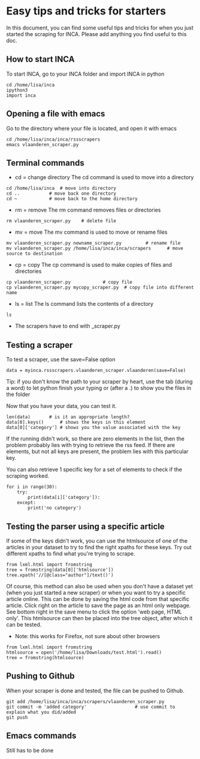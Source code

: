 # Easy tips and tricks for starters

In this document, you can find some useful tips and tricks for when you just started the scraping for INCA. Please add anything you find useful to this doc.

## How to start INCA

To start INCA, go to your INCA folder and import INCA in python
```
cd /home/lisa/inca
ipython3
import inca
```

## Opening a file with emacs

Go to the directory where your file is located, and open it with emacs
```
cd /home/lisa/inca/inca/rssscrapers
emacs vlaanderen_scraper.py
```

## Terminal commands

- cd = change directory
   The cd command is used to move into a directory
```
cd /home/lisa/inca	# move into directory
cd ..			# move back one directory
cd ~ 			# move back to the home directory
```

- rm = remove
   The rm command removes files or directories 
```
rm vlaanderen_scraper.py	# delete file
```

- mv = move
   The mv command is used to move or rename files
```
mv vlaanderen_scraper.py newname_scraper.py			# rename file
mv vlaanderen_scraper.py /home/lisa/inca/inca/scrapers		# move source to destination
```

- cp = copy
   The cp command is used to make copies of files and directories
```
cp vlaanderen_scraper.py			# copy file
cp vlaanderen_scraper.py mycopy_scraper.py	# copy file into different name	
```

- ls = list
  The ls command lists the contents of a directory
```
ls
```
* The scrapers have to end with _scraper.py

## Testing a scraper

To test a scraper, use the save=False option
```
data = myinca.rssscrapers.vlaanderen_scraper.vlaanderen(save=False)
```
Tip: if you don't know the path to your scraper by heart, use the tab (during a word) to let python finish your typing or (after a .) to show you the files in the folder

Now that you have your data, you can test it. 
```
len(data)		# is it an appropriate length?
data[0].keys()		# shows the keys in this element
data[0]['category']	# shows you the value associated with the key
```
If the running didn't work, so there are zero elements in the list, then the problem probably lies with trying to retrieve the rss feed. If there are elements, but not all keys are present, the problem lies with this particular key.

You can also retrieve 1 specific key for a set of elements to check if the scraping worked.
```
for i in range(30):
    try:
        print(data[i]['category']):
    except:
        print('no category')
```

## Testing the parser using a specific article

If some of the keys didn't work, you can use the htmlsource of one of the articles in your dataset to try to find the right xpaths for these keys. Try out different xpaths to find what you're trying to scrape.
```
from lxml.html import fromstring
tree = fromstring(data[0]['htmlsource'])
tree.xpath('//[@class="author"]/text()')   
```
Of course, this method can also be used when you don't have a dataset yet (when you just started a new scraper) or when you want to try a specific article online. This can be done by saving the html code from that specific article. Click right on the article to save the page as an html only webpage. See bottom right in the save menu to click the option 'web page, HTML only'. This htmlsource can then be placed into the tree object, after which it can be tested.
* Note: this works for Firefox, not sure about other browsers
```
from lxml.html import fromstring
htmlsource = open('/home/lisa/Downloads/test.html').read()
tree = fromstring(htmlsource)
```
## Pushing to Github
When your scraper is done and tested, the file can be pushed to Github.
```
git add /home/lisa/inca/inca/scrapers/vlaanderen_scraper.py
git commit -m 'added category'					# use commit to explain what you did/added
git push
```

## Emacs commands
Still has to be done

